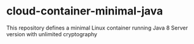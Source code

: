 # cloud-container-minimal-java
This repository defines a minimal Linux container running Java 8 Server version with unlimited cryptography
